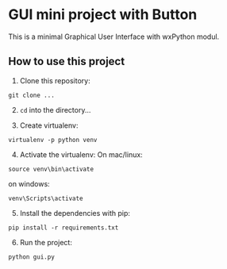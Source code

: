 # GUI mini project with Button

This is a minimal Graphical User Interface with wxPython modul.

## How to use this project

1. Clone this repository:
```
git clone ...
```

2. `cd` into the directory...

3. Create virtualenv:
```
virtualenv -p python venv
```

4. Activate the virtualenv:
On mac/linux:
```
source venv\bin\activate
```
on windows:
```
venv\Scripts\activate
```
5. Install the dependencies with pip:
```
pip install -r requirements.txt
```

6. Run the project:
```
python gui.py
```